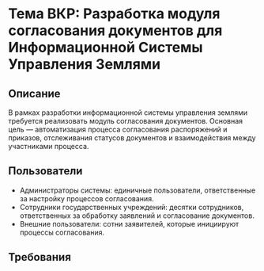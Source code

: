 # Тема ВКР: Разработка модуля согласования документов для Информационной Системы Управления Землями

## Описание
В рамках разработки информационной системы управления землями требуется реализовать модуль согласования документов. 
Основная цель — автоматизация процесса согласования распоряжений и приказов, отслеживания статусов документов и взаимодействия между участниками процесса.

## Пользователи
- Администраторы системы: единичные пользователи, ответственные за настройку процессов согласования.
- Сотрудники государственных учреждений: десятки сотрудников, ответственных за обработку заявлений и согласование документов.
- Внешние пользователи: сотни заявителей, которые инициируют процессы согласования.

## Требования

